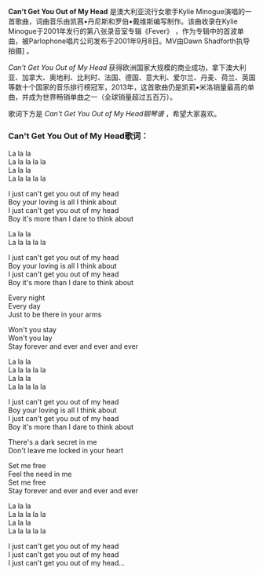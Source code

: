 

**Can't Get You Out of My Head** 是澳大利亚流行女歌手Kylie
Minogue演唱的一首歌曲，词曲音乐由凯茜•丹尼斯和罗伯•戴维斯编写制作。该曲收录在Kylie
Minogue于2001年发行的第八张录音室专辑《Fever》
，作为专辑中的首波单曲，被Parlophone唱片公司发布于2001年9月8日。MV由Dawn Shadforth执导拍摄] 。

_Can't Get You Out of My Head_
获得欧洲国家大规模的商业成功，拿下澳大利亚、加拿大、奥地利、比利时、法国、德国、意大利、爱尔兰、丹麦、荷兰、英国等数十个国家的音乐排行榜冠军，2013年，这首歌曲仍是凯莉•米洛销量最高的单曲，并成为世界畅销单曲之一（全球销量超过五百万）。

歌词下方是 _Can't Get You Out of My Head钢琴谱_ ，希望大家喜欢。

### Can't Get You Out of My Head歌词：

La la la  
La la la la la  
La la la  
La la la la la

I just can't get you out of my head  
Boy your loving is all I think about  
I just can't get you out of my head  
Boy it's more than I dare to think about

La la la  
La la la la la

I just can't get you out of my head  
Boy your loving is all I think about  
I just can't get you out of my head  
Boy it's more than I dare to think about

Every night  
Every day  
Just to be there in your arms

Won't you stay  
Won't you lay  
Stay forever and ever and ever and ever

La la la  
La la la la la  
La la la  
La la la la la

I just can't get you out of my head  
Boy your loving is all I think about  
I just can't get you out of my head  
Boy it's more than I dare to think about

There's a dark secret in me  
Don't leave me locked in your heart

Set me free  
Feel the need in me  
Set me free  
Stay forever and ever and ever and ever

La la la  
La la la la la  
La la la  
La la la la la

I just can't get you out of my head  
I just can't get you out of my head  
I just can't get you out of my head...

